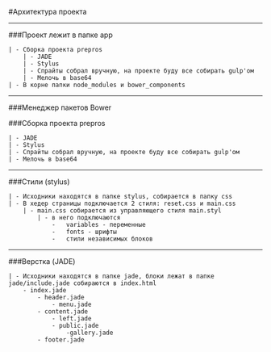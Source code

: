 #Архитектура проекта  

************************************************************************************  

###Проект лежит в папке app  

	| - Сборка проекта prepros
		| - JADE
		| - Stylus
		| - Спрайты собрал вручную, на проекте буду все собирать gulp'ом
		| - Мелочь в base64
	| - В корне папки node_modules и bower_components

************************************************************************************

###Менеджер пакетов Bower  

###Сборка проекта prepros  

	| - JADE
	| - Stylus
	| - Спрайты собрал вручную, на проекте буду все собирать gulp'ом
	| - Мелочь в base64

************************************************************************************

###Стили (stylus)  

	| - Исходники находятся в папке stylus, собирается в папку css
	| - В хедер страницы подключается 2 стиля: reset.css и main.css
		| - main.css собирается из управляющего стиля main.styl
			| - в него подключаются
				-	variables - переменные
				-	fonts - шрифты
				-	стили независимых блоков

************************************************************************************

###Верстка (JADE)  

	| - Исходники находятся в папке jade, блоки лежат в папке jade/include.jade собираются в index.html
		- index.jade
			- header.jade
				- menu.jade
			- content.jade
				- left.jade
				- public.jade
					-gallery.jade
			- footer.jade
